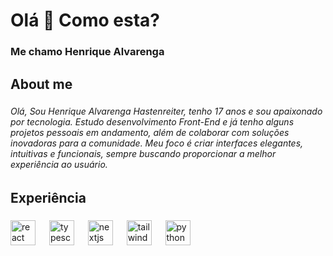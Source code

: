 <h1 align="left">Olá 👋 Como esta?</h1>

###

<h3 align="left">Me chamo Henrique Alvarenga</h3>

###

<h2 align="left">About me</h2>

###

<h6 align="left">Olá, Sou Henrique Alvarenga Hastenreiter, tenho 17 anos e sou apaixonado por tecnologia. Estudo desenvolvimento Front-End e já tenho alguns projetos pessoais em andamento, além de colaborar com soluções inovadoras para a comunidade. Meu foco é criar interfaces elegantes, intuitivas e funcionais, sempre buscando proporcionar a melhor experiência ao usuário.</h6>

###

<h2 align="left">Experiência</h2>

###

<div align="left">
  <img src="https://skillicons.dev/icons?i=react" height="40" alt="react logo"  />
  <img width="14" />
  <img src="https://skillicons.dev/icons?i=ts" height="40" alt="typescript logo"  />
  <img width="14" />
  <img src="https://skillicons.dev/icons?i=nextjs" height="40" alt="nextjs logo"  />
  <img width="14" />
  <img src="https://skillicons.dev/icons?i=tailwind" height="40" alt="tailwindcss logo"  />
  <img width="14" />
  <img src="https://skillicons.dev/icons?i=py" height="40" alt="python logo"  />
</div>

###

